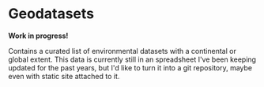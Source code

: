 # Geodatasets

**Work in progress!**

Contains a curated list of environmental datasets with a continental or global extent. This data is currently still in an spreadsheet I've been keeping updated for the past years, but I'd like to turn it into a git repository, maybe even with static site attached to it.